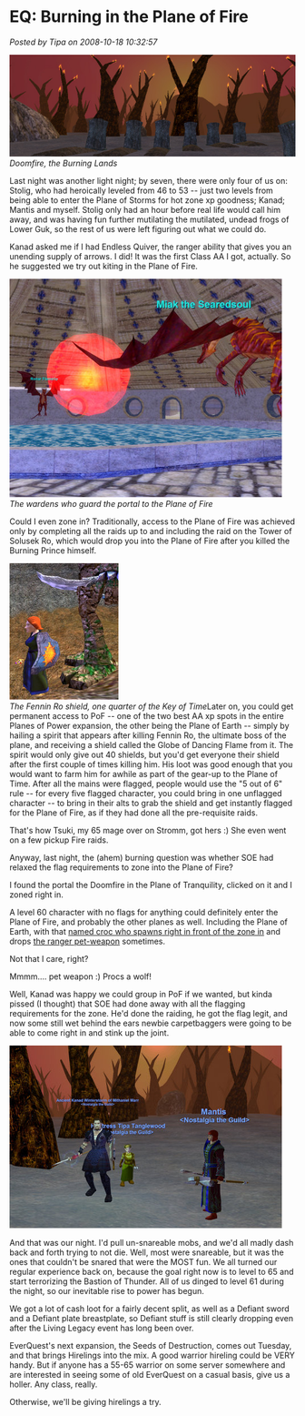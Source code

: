 # EQ: Burning in the Plane of Fire

*Posted by Tipa on 2008-10-18 10:32:57*

![](../../../uploads/2008/10/planeoffirenotitle.jpg "planeoffirenotitle")  
*Doomfire, the Burning Lands*

Last night was another light night; by seven, there were only four of us on: Stolig, who had heroically leveled from 46 to 53 -- just two levels from being able to enter the Plane of Storms for hot zone xp goodness; Kanad; Mantis and myself. Stolig only had an hour before real life would call him away, and was having fun further mutilating the mutilated, undead frogs of Lower Guk, so the rest of us were left figuring out what we could do.

Kanad asked me if I had Endless Quiver, the ranger ability that gives you an unending supply of arrows. I did! It was the first Class AA I got, actually. So he suggested we try out kiting in the Plane of Fire.


![](../../../uploads/2008/10/eqgame-2008-10-18-08-33-02-86.jpg "eqgame-2008-10-18-08-33-02-86")  
*The wardens who guard the portal to the Plane of Fire*

Could I even zone in? Traditionally, access to the Plane of Fire was achieved only by completing all the raids up to and including the raid on the Tower of Solusek Ro, which would drop you into the Plane of Fire after you killed the Burning Prince himself.

![](../../../uploads/2008/10/eqgame-2008-10-18-09-43-57-44.jpg "eqgame-2008-10-18-09-43-57-44")  
*The Fennin Ro shield, one quarter of the Key of Time*Later on, you could get permanent access to PoF -- one of the two best AA xp spots in the entire Planes of Power expansion, the other being the Plane of Earth -- simply by hailing a spirit that appears after killing Fennin Ro, the ultimate boss of the plane, and receiving a shield called the Globe of Dancing Flame from it. The spirit would only give out 40 shields, but you'd get everyone their shield after the first couple of times killing him. His loot was good enough that you would want to farm him for awhile as part of the gear-up to the Plane of Time. After all the mains were flagged, people would use the "5 out of 6" rule -- for every five flagged character, you could bring in one unflagged character -- to bring in their alts to grab the shield and get instantly flagged for the Plane of Fire, as if they had done all the pre-requisite raids.

That's how Tsuki, my 65 mage over on Stromm, got hers :) She even went on a few pickup Fire raids.

Anyway, last night, the (ahem) burning question was whether SOE had relaxed the flag requirements to zone into the Plane of Fire? 

I found the portal the Doomfire in the Plane of Tranquility, clicked on it and I zoned right in.

A level 60 character with no flags for anything could definitely enter the Plane of Fire, and probably the other planes as well. Including the Plane of Earth, with that [named croc who spawns right in front of the zone in](http://eqbeastiary.allakhazam.com/search.shtml?id=13956) and drops [the ranger pet-weapon](http://everquest.allakhazam.com/db/item.html?item=21441) sometimes.

Not that I care, right?

Mmmm.... pet weapon :) Procs a wolf!

Well, Kanad was happy we could group in PoF if we wanted, but kinda pissed (I thought) that SOE had done away with all the flagging requirements for the zone. He'd done the raiding, he got the flag legit, and now some still wet behind the ears newbie carpetbaggers were going to be able to come right in and stink up the joint.

![](../../../uploads/2008/10/eqgame-2008-10-17-22-48-42-79.jpg "eqgame-2008-10-17-22-48-42-79")

And that was our night. I'd pull un-snareable mobs, and we'd all madly dash back and forth trying to not die. Well, most were snareable, but it was the ones that couldn't be snared that were the MOST fun. We all turned our regular experience back on, because the goal right now is to level to 65 and start terrorizing the Bastion of Thunder. All of us dinged to level 61 during the night, so our inevitable rise to power has begun.

We got a lot of cash loot for a fairly decent split, as well as a Defiant sword and a Defiant plate breastplate, so Defiant stuff is still clearly dropping even after the Living Legacy event has long been over.

EverQuest's next expansion, the Seeds of Destruction, comes out Tuesday, and that brings Hirelings into the mix. A good warrior hireling could be VERY handy. But if anyone has a 55-65 warrior on some server somewhere and are interested in seeing some of old EverQuest on a casual basis, give us a holler. Any class, really.

Otherwise, we'll be giving hirelings a try.

